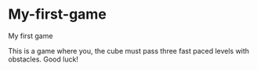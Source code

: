 # My-first-game
My first game

This is a game where you, the cube must pass three fast paced levels with obstacles. Good luck!
